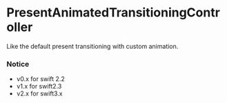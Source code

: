# PresentAnimatedTransitioningController
Like the default present transitioning with custom animation.



### Notice

-   v0.x for swift 2.2
-   v1.x for swift2.3
-   v2.x for swift3.x